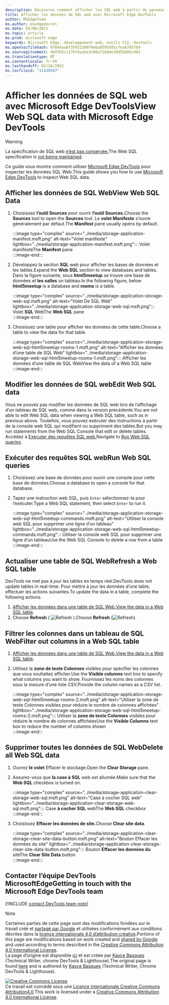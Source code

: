 ```yaml
---
description: Découvrez comment afficher les SQL web à partir du panneau Application de Microsoft Edge DevTools.
title: Afficher les données de SQL web avec Microsoft Edge DevTools
author: MSEdgeTeam
ms.author: msedgedevrel
ms.date: 03/08/2021
ms.topic: article
ms.prod: microsoft-edge
keywords: Microsoft Edge, développement web, outils F12, devtools
ms.openlocfilehash: 9f684aabf3592220079e6a8595d91cfea6785769
ms.sourcegitcommit: 4b9fb5c1176fdaa5e3c60af2b84e38d5bb86cd81
ms.translationtype: MT
ms.contentlocale: fr-FR
ms.lasthandoff: 03/16/2021
ms.locfileid: "11439597"
---
```

<!-- Copyright Kayce Basques 

   Licensed under the Apache License, Version 2.0 (the "License");
   you may not use this file except in compliance with the License.
   You may obtain a copy of the License at

       https://www.apache.org/licenses/LICENSE-2.0

   Unless required by applicable law or agreed to in writing, software
   distributed under the License is distributed on an "AS IS" BASIS,
   WITHOUT WARRANTIES OR CONDITIONS OF ANY KIND, either express or implied.
   See the License for the specific language governing permissions and
   limitations under the License.  -->

# <a name="view-web-sql-data-with-microsoft-edge-devtools"></a><span data-ttu-id="5de64-104">Afficher les données de SQL web avec Microsoft Edge DevTools</span><span class="sxs-lookup"><span data-stu-id="5de64-104">View Web SQL data with Microsoft Edge DevTools</span></span>  

> [!WARNING]
> <span data-ttu-id="5de64-105">La spécification de SQL web [n’est pas conservée.][W3CWebSQLStatus]</span><span class="sxs-lookup"><span data-stu-id="5de64-105">The Web SQL specification is [not being maintained][W3CWebSQLStatus].</span></span>  

<span data-ttu-id="5de64-106">Ce guide vous montre comment utiliser [Microsoft Edge DevTools][MicrosoftEdgeDevTools] pour inspecter les données SQL Web.</span><span class="sxs-lookup"><span data-stu-id="5de64-106">This guide shows you how to use [Microsoft Edge DevTools][MicrosoftEdgeDevTools] to inspect Web SQL data.</span></span>  

## <a name="view-web-sql-data"></a><span data-ttu-id="5de64-107">Afficher les données de SQL Web</span><span class="sxs-lookup"><span data-stu-id="5de64-107">View Web SQL Data</span></span>  

1.  <span data-ttu-id="5de64-108">Choisissez **l’outil Sources** pour ouvrir **l’outil Sources.**</span><span class="sxs-lookup"><span data-stu-id="5de64-108">Choose the **Sources** tool to open the **Sources** tool.</span></span>  <span data-ttu-id="5de64-109">Le **volet Manifeste** s’ouvre généralement par défaut.</span><span class="sxs-lookup"><span data-stu-id="5de64-109">The **Manifest** pane usually opens by default.</span></span>  
    
    :::image type="complex" source="../media/storage-application-manifest.msft.png" alt-text="Volet manifeste" lightbox="../media/storage-application-manifest.msft.png":::
       <span data-ttu-id="5de64-111">Volet  manifeste</span><span class="sxs-lookup"><span data-stu-id="5de64-111">The **Manifest** pane</span></span>  
    :::image-end:::  
    
1.  <span data-ttu-id="5de64-112">Développez la section **SQL** web pour afficher les bases de données et les tables.</span><span class="sxs-lookup"><span data-stu-id="5de64-112">Expand the **Web SQL** section to view databases and tables.</span></span>  <span data-ttu-id="5de64-113">Dans la figure suivante, sous **html5meetup** se trouve une base de données et **les salles** un tableau.</span><span class="sxs-lookup"><span data-stu-id="5de64-113">In the following figure, below **html5meetup** is a database and **rooms** is a table.</span></span>  
    
    :::image type="complex" source="../media/storage-application-storage-web-sql.msft.png" alt-text="Volet De SQL Web" lightbox="../media/storage-application-storage-web-sql.msft.png":::
       <span data-ttu-id="5de64-115">Volet **SQL** Web</span><span class="sxs-lookup"><span data-stu-id="5de64-115">The **Web SQL** pane</span></span>  
    :::image-end:::  
    
1.  <span data-ttu-id="5de64-116">Choisissez une table pour afficher les données de cette table.</span><span class="sxs-lookup"><span data-stu-id="5de64-116">Choose a table to view the data for that table.</span></span>  
    
    :::image type="complex" source="../media/storage-application-storage-web-sql-html5meetup-rooms-1.msft.png" alt-text="Afficher les données d’une table de SQL Web" lightbox="../media/storage-application-storage-web-sql-html5meetup-rooms-1.msft.png":::
       <span data-ttu-id="5de64-118">Afficher les données d’une table de SQL Web</span><span class="sxs-lookup"><span data-stu-id="5de64-118">View the data of a Web SQL table</span></span>  
    :::image-end:::  
    
## <a name="edit-web-sql-data"></a><span data-ttu-id="5de64-119">Modifier les données de SQL web</span><span class="sxs-lookup"><span data-stu-id="5de64-119">Edit Web SQL data</span></span>  

<span data-ttu-id="5de64-120">Vous ne pouvez pas modifier les données de SQL web lors de l’affichage d’un tableau de SQL web, comme dans la version précédente.</span><span class="sxs-lookup"><span data-stu-id="5de64-120">You are not able to edit Web SQL data when viewing a Web SQL table, such as in previous above.</span></span>  <span data-ttu-id="5de64-121">Toutefois, vous pouvez exécuter des instructions à partir de la console web SQL qui modifient ou suppriment des tables.</span><span class="sxs-lookup"><span data-stu-id="5de64-121">But you may run statements from the Web SQL Console that edit or delete tables.</span></span>  <span data-ttu-id="5de64-122">Accédez à [Exécuter des requêtes SQL web.](#run-web-sql-queries)</span><span class="sxs-lookup"><span data-stu-id="5de64-122">Navigate to [Run Web SQL queries](#run-web-sql-queries).</span></span>  

## <a name="run-web-sql-queries"></a><span data-ttu-id="5de64-123">Exécuter des requêtes SQL web</span><span class="sxs-lookup"><span data-stu-id="5de64-123">Run Web SQL queries</span></span>  

1.  <span data-ttu-id="5de64-124">Choisissez une base de données pour ouvrir une console pour cette base de données.</span><span class="sxs-lookup"><span data-stu-id="5de64-124">Choose a database to open a console for that database.</span></span>  
1.  <span data-ttu-id="5de64-125">Tapez une instruction web SQL, puis `Enter` sélectionnez-la pour l’exécuter.</span><span class="sxs-lookup"><span data-stu-id="5de64-125">Type a Web SQL statement, then select `Enter` to run it.</span></span>  
    
    :::image type="complex" source="../media/storage-application-storage-web-sql-html5meetup-commands.msft.png" alt-text="Utiliser la console web SQL pour supprimer une ligne d’un tableau" lightbox="../media/storage-application-storage-web-sql-html5meetup-commands.msft.png":::
       <span data-ttu-id="5de64-127">Utiliser la console web SQL pour supprimer une ligne d’un tableau</span><span class="sxs-lookup"><span data-stu-id="5de64-127">Use the Web SQL Console to delete a row from a table</span></span>  
    :::image-end:::  
    
## <a name="refresh-a-web-sql-table"></a><span data-ttu-id="5de64-128">Actualiser une table de SQL Web</span><span class="sxs-lookup"><span data-stu-id="5de64-128">Refresh a Web SQL table</span></span>  

<span data-ttu-id="5de64-129">DevTools ne met pas à jour les tables en temps réel.</span><span class="sxs-lookup"><span data-stu-id="5de64-129">DevTools does not update tables in real-time.</span></span>  <span data-ttu-id="5de64-130">Pour mettre à jour les données d’une table, effectuer les actions suivantes.</span><span class="sxs-lookup"><span data-stu-id="5de64-130">To update the data in a table, complete the following actions.</span></span>  

1.  <span data-ttu-id="5de64-131">[Afficher les données dans une table de SQL Web.](#view-web-sql-data)</span><span class="sxs-lookup"><span data-stu-id="5de64-131">[View the data in a Web SQL table](#view-web-sql-data).</span></span>  
1.  <span data-ttu-id="5de64-132">Choose **Refresh** \( ![ Refresh ](../media/refresh-icon.msft.png) \).</span><span class="sxs-lookup"><span data-stu-id="5de64-132">Choose **Refresh** \(![Refresh](../media/refresh-icon.msft.png)\).</span></span>  
    
## <a name="filter-out-columns-in-a-web-sql-table"></a><span data-ttu-id="5de64-133">Filtrer les colonnes dans un tableau de SQL Web</span><span class="sxs-lookup"><span data-stu-id="5de64-133">Filter out columns in a Web SQL table</span></span>  

1.  <span data-ttu-id="5de64-134">[Afficher les données dans une table de SQL Web.](#view-web-sql-data)</span><span class="sxs-lookup"><span data-stu-id="5de64-134">[View the data in a Web SQL table](#view-web-sql-data).</span></span>  
1.  <span data-ttu-id="5de64-135">Utilisez la **zone de texte Colonnes** visibles pour spécifier les colonnes que vous souhaitez afficher.</span><span class="sxs-lookup"><span data-stu-id="5de64-135">Use the **Visible columns** text box to specify what columns you want to show.</span></span>  <span data-ttu-id="5de64-136">Fournissez les noms des colonnes sous la mesure d’une liste CSV.</span><span class="sxs-lookup"><span data-stu-id="5de64-136">Provide the column names as a CSV list.</span></span>  
    
    :::image type="complex" source="../media/storage-application-storage-web-sql-html5meetup-rooms-2.msft.png" alt-text="Utiliser la zone de texte Colonnes visibles pour réduire le nombre de colonnes affichées" lightbox="../media/storage-application-storage-web-sql-html5meetup-rooms-2.msft.png":::
       <span data-ttu-id="5de64-138">Utiliser la **zone de texte Colonnes** visibles pour réduire le nombre de colonnes affichées</span><span class="sxs-lookup"><span data-stu-id="5de64-138">Use the **Visible Columns** text box to reduce the number of columns shown</span></span>  
    :::image-end:::  
    
## <a name="delete-all-web-sql-data"></a><span data-ttu-id="5de64-139">Supprimer toutes les données de SQL Web</span><span class="sxs-lookup"><span data-stu-id="5de64-139">Delete all Web SQL data</span></span>  

1.  <span data-ttu-id="5de64-140">Ouvrez **le volet** Effacer le stockage.</span><span class="sxs-lookup"><span data-stu-id="5de64-140">Open the **Clear Storage** pane.</span></span>  
1.  <span data-ttu-id="5de64-141">Assurez-vous que **la case à SQL** web est allumée.</span><span class="sxs-lookup"><span data-stu-id="5de64-141">Make sure that the **Web SQL** checkbox is turned on.</span></span>  
    
    :::image type="complex" source="../media/storage-application-clear-storage-web-sql.msft.png" alt-text="Case à cocher SQL web" lightbox="../media/storage-application-clear-storage-web-sql.msft.png":::
       <span data-ttu-id="5de64-143">Case **à cocher SQL** web</span><span class="sxs-lookup"><span data-stu-id="5de64-143">The **Web SQL** checkbox</span></span>  
    :::image-end:::  
    
1.  <span data-ttu-id="5de64-144">Choisissez **Effacer les données de site.**</span><span class="sxs-lookup"><span data-stu-id="5de64-144">Choose **Clear site data**.</span></span>  
    
    :::image type="complex" source="../media/storage-application-clear-storage-clear-site-data-button.msft.png" alt-text="Bouton Effacer les données du site" lightbox="../media/storage-application-clear-storage-clear-site-data-button.msft.png":::
       <span data-ttu-id="5de64-146">Bouton **Effacer les données du** site</span><span class="sxs-lookup"><span data-stu-id="5de64-146">The **Clear Site Data** button</span></span>  
    :::image-end:::  
    
## <a name="getting-in-touch-with-the-microsoft-edge-devtools-team"></a><span data-ttu-id="5de64-147">Contacter l’équipe DevTools MicrosoftEdge</span><span class="sxs-lookup"><span data-stu-id="5de64-147">Getting in touch with the Microsoft Edge DevTools team</span></span>  

[!INCLUDE [contact DevTools team note](../includes/contact-devtools-team-note.md)]  

<!-- links -->  

[MicrosoftEdgeDevTools]: ../../devtools-guide-chromium/index.md "Outils de développement Microsoft Edge (Chromium) | Documents Microsoft"  

[W3CWebSQLStatus]: https://w3.org/TR/webdatabase/#status-of-this-document "Base de données SQL web | W3C"  

> [!NOTE]
> <span data-ttu-id="5de64-150">Certaines parties de cette page sont des modifications fondées sur le travail créé et [partagé par Google][GoogleSitePolicies] et utilisées conformément aux conditions décrites dans la [licence internationale 4,0 d’attribution créative][CCA4IL].</span><span class="sxs-lookup"><span data-stu-id="5de64-150">Portions of this page are modifications based on work created and [shared by Google][GoogleSitePolicies] and used according to terms described in the [Creative Commons Attribution 4.0 International License][CCA4IL].</span></span>  
> <span data-ttu-id="5de64-151">La page d’origine est disponible [ici](https://developers.google.com/web/tools/chrome-devtools/storage/websql) et est créée par [Kayce Basques][KayceBasques] \(Technical Writer, chrome DevTools \& Lighthouse\).</span><span class="sxs-lookup"><span data-stu-id="5de64-151">The original page is found [here](https://developers.google.com/web/tools/chrome-devtools/storage/websql) and is authored by [Kayce Basques][KayceBasques] \(Technical Writer, Chrome DevTools \& Lighthouse\).</span></span>  

[![Creative Commons License][CCby4Image]][CCA4IL]  
<span data-ttu-id="5de64-153">Ce travail est concédé sous une [Licence internationale Creative Commons Attribution4.0][CCA4IL].</span><span class="sxs-lookup"><span data-stu-id="5de64-153">This work is licensed under a [Creative Commons Attribution 4.0 International License][CCA4IL].</span></span>  

[CCA4IL]: https://creativecommons.org/licenses/by/4.0  
[CCby4Image]: https://i.creativecommons.org/l/by/4.0/88x31.png  
[GoogleSitePolicies]: https://developers.google.com/terms/site-policies  
[KayceBasques]: https://developers.google.com/web/resources/contributors/kaycebasques  
